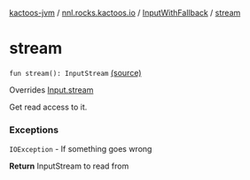 [kactoos-jvm](../../index.md) / [nnl.rocks.kactoos.io](../index.md) / [InputWithFallback](index.md) / [stream](.)

# stream

`fun stream(): InputStream` [(source)](https://github.com/neonailol/kactoos/blob/master/kactoos-jvm/src/main/kotlin/nnl/rocks/kactoos/io/InputWithFallback.kt#L50)

Overrides [Input.stream](../../nnl.rocks.kactoos/-input/stream.md)

Get read access to it.

### Exceptions

`IOException` - If something goes wrong

**Return**
InputStream to read from

